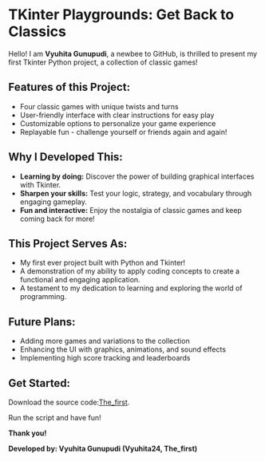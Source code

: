 <h1 id="The_first">TKinter Playgrounds: Get Back to Classics</h1>
<p>Hello! I am <strong>Vyuhita Gunupudi</strong>, a newbee to GitHub, is thrilled to present my first Tkinter Python project, a collection of classic games!</p>

<h2>Features of this Project:</h2>
<ul>
  <li>Four classic games with unique twists and turns</li>
  <li>User-friendly interface with clear instructions for easy play</li>
  <li>Customizable options to personalize your game experience</li>
  <li>Replayable fun - challenge yourself or friends again and again!</li>
</ul>

<h2>Why I Developed This:</h2>
<ul>
  <li><strong>Learning by doing:</strong> Discover the power of building graphical interfaces with Tkinter.</li>
  <li><strong>Sharpen your skills:</strong> Test your logic, strategy, and vocabulary through engaging gameplay.</li>
  <li><strong>Fun and interactive:</strong> Enjoy the nostalgia of classic games and keep coming back for more!</li>
</ul>

<h2>This Project Serves As:</h2>
<ul>
  <li>My first ever project built with Python and Tkinter!</li>
  <li>A demonstration of my ability to apply coding concepts to create a functional and engaging application.</li>
  <li>A testament to my dedication to learning and exploring the world of programming.</li>
</ul>

<h2>Future Plans:</h2>
<ul>
  <li>Adding more games and variations to the collection</li>
  <li>Enhancing the UI with graphics, animations, and sound effects</li>
  <li>Implementing high score tracking and leaderboards</li>
</ul>

<h2>Get Started:</h2>
<p>Download the source code:<a href="https://github.com/Vyuhita24/The_first.git">The_first</a>.</p>
<p>Run the script and have fun!</p>

<p><strong>Thank you!</strong></p>
<p><strong>Developed by: Vyuhita Gunupudi (Vyuhita24, The_first)</strong></p>
